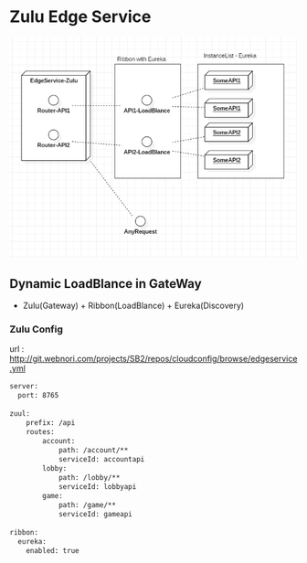 # Zulu Edge Service


![config](../library/doc-res/spring-zuluservice.png)

## Dynamic LoadBlance in GateWay
* Zulu(Gateway) + Ribbon(LoadBlance) + Eureka(Discovery)

### Zulu Config

url : http://git.webnori.com/projects/SB2/repos/cloudconfig/browse/edgeservice.yml


    server:
      port: 8765
      
    zuul:
        prefix: /api
        routes:
            account:
                path: /account/**
                serviceId: accountapi
            lobby:
                path: /lobby/**
                serviceId: lobbyapi
            game:
                path: /game/**
                serviceId: gameapi            
    
    ribbon:
      eureka:
        enabled: true
